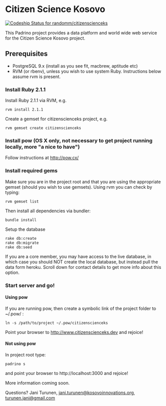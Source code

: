 # Citizen Science Kosovo

[ ![Codeship Status for
randomm/citizenscienceks](https://codeship.io/projects/8fe84230-1b5d-0132-f287-7ed5768cf494/status)](https://codeship.io/projects/34917)

This Padrino project provides a data platform and world wide web service for the Citizen Science Kosovo project.

## Prerequisites

- PostgreSQL 9.x (install as you see fit, macbrew, aptitude etc)
- RVM (or rbenv), unless you wish to use system Ruby. Instructions below assume rvm is present.

### Install Ruby 2.1.1

Install Ruby 2.1.1 via RVM, e.g.

```
rvm install 2.1.1
```

Create a gemset for citizenscienceks  project, e.g.

```
rvm gemset create citizenscienceks
```

### Install pow (OS X only, not necessary to get project running locally, more "a nice to have")

Follow instructions at http://pow.cx/

### Install required gems

Make sure you are in the project root and that you are using the
appropriate gemset (should you wish to use gemsets). Using rvm you can
check by typing:

```
rvm gemset list
```

Then install all dependencies via bundler:

```
bundle install
```

Setup the database

```
rake db:create
rake db:migrate
rake db:seed
```

If you are a core member, you may have access to the live database, in
which case you should NOT create the local database, but instead pull
the data form heroku. Scroll down for contact details to get more info
about this option.

### Start server and go!

#### Using pow

If you are running pow, then create a symbolic link of the project
folder to ~/.pow/ :

```
ln -s /path/to/project ~/.pow/citizenscienceks
```

Point your browser to http://www.citizenscienceks.dev and rejoice!

#### Not using pow

In project root type:

```
padrino s
```

and point your browser to http://localhost:3000 and rejoice!


More information coming soon.

Questions?  Jani Turunen, jani.turunen@kosovoinnovations.org, turunen.jani@gmail.com
